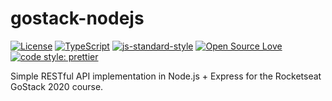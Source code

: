 # gostack-nodejs
[![License](https://img.shields.io/badge/license-MIT-blue.svg)](./LICENSE)
[![TypeScript](https://badges.frapsoft.com/typescript/code/typescript.svg?v=101)](https://github.com/ellerbrock/typescript-badges/)
[![js-standard-style](https://img.shields.io/badge/code%20style-standard-brightgreen.svg)](http://standardjs.com)
[![Open Source Love](https://badges.frapsoft.com/os/v1/open-source.png?v=103)](https://github.com/ellerbrock/open-source-badges/)
[![code style: prettier](https://img.shields.io/badge/code_style-prettier-ff69b4.svg?style=flat-square)](https://github.com/prettier/prettier)


Simple RESTful API implementation in Node.js + Express for the Rocketseat GoStack 2020 course.

